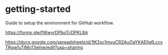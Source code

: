# getting-started
Guide to setup the environment for GitHub workflow.

https://forms.gle/fWwyrDPboTcDPKL8A

https://docs.google.com/spreadsheets/d/1lK2sc1myuCR2AuOaYKAEIlgfLccxTRgwfuTlMcf3whw/edit?usp=sharing
